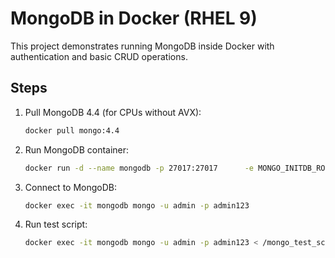 # MongoDB in Docker (RHEL 9)

This project demonstrates running MongoDB inside Docker with authentication and basic CRUD operations.

## Steps
1. Pull MongoDB 4.4 (for CPUs without AVX):
   ```bash
   docker pull mongo:4.4
   ```
2. Run MongoDB container:
   ```bash
   docker run -d --name mongodb -p 27017:27017      -e MONGO_INITDB_ROOT_USERNAME=admin      -e MONGO_INITDB_ROOT_PASSWORD=admin123      mongo:4.4
   ```
3. Connect to MongoDB:
   ```bash
   docker exec -it mongodb mongo -u admin -p admin123
   ```
4. Run test script:
   ```bash
   docker exec -it mongodb mongo -u admin -p admin123 < /mongo_test_script.js
   ```
